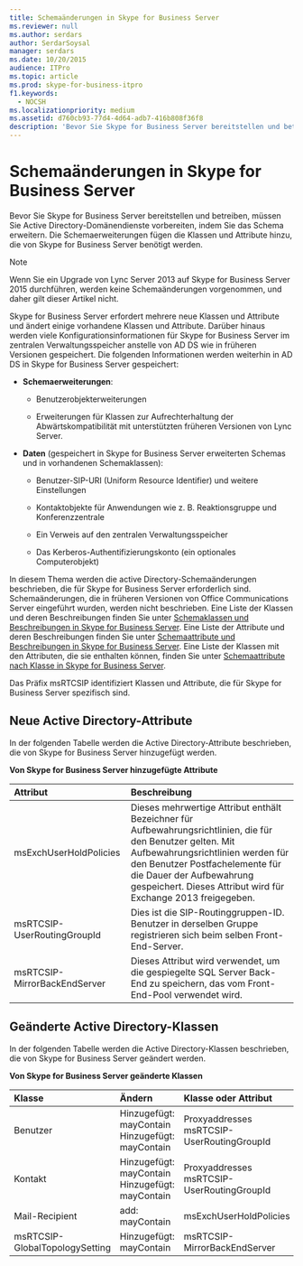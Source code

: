 ```yaml
---
title: Schemaänderungen in Skype for Business Server
ms.reviewer: null
ms.author: serdars
author: SerdarSoysal
manager: serdars
ms.date: 10/20/2015
audience: ITPro
ms.topic: article
ms.prod: skype-for-business-itpro
f1.keywords:
  - NOCSH
ms.localizationpriority: medium
ms.assetid: d760cb93-77d4-4d64-adb7-416b808f36f8
description: 'Bevor Sie Skype for Business Server bereitstellen und betreiben, müssen Sie Active Directory-Domänendienste vorbereiten, indem Sie das Schema erweitern. Die Schemaerweiterungen fügen die Klassen und Attribute hinzu, die von Skype for Business Server benötigt werden.'
---
```


# <a name="schema-changes-in-skype-for-business-server"></a>Schemaänderungen in Skype for Business Server
 
Bevor Sie Skype for Business Server bereitstellen und betreiben, müssen Sie Active Directory-Domänendienste vorbereiten, indem Sie das Schema erweitern. Die Schemaerweiterungen fügen die Klassen und Attribute hinzu, die von Skype for Business Server benötigt werden.

> [!NOTE]
> Wenn Sie ein Upgrade von Lync Server 2013 auf Skype for Business Server 2015 durchführen, werden keine Schemaänderungen vorgenommen, und daher gilt dieser Artikel nicht.
  
Skype for Business Server erfordert mehrere neue Klassen und Attribute und ändert einige vorhandene Klassen und Attribute. Darüber hinaus werden viele Konfigurationsinformationen für Skype for Business Server im zentralen Verwaltungsspeicher anstelle von AD DS wie in früheren Versionen gespeichert. Die folgenden Informationen werden weiterhin in AD DS in Skype for Business Server gespeichert:
  
- **Schemaerweiterungen**:
    
  - Benutzerobjekterweiterungen
    
  - Erweiterungen für Klassen zur Aufrechterhaltung der Abwärtskompatibilität mit unterstützten früheren Versionen von Lync Server.
    
- **Daten** (gespeichert in Skype for Business Server erweiterten Schemas und in vorhandenen Schemaklassen):
    
  - Benutzer-SIP-URI (Uniform Resource Identifier) und weitere Einstellungen
    
  - Kontaktobjekte für Anwendungen wie z. B. Reaktionsgruppe und Konferenzzentrale
    
  - Ein Verweis auf den zentralen Verwaltungsspeicher
    
  - Das Kerberos-Authentifizierungskonto (ein optionales Computerobjekt)
    
In diesem Thema werden die active Directory-Schemaänderungen beschrieben, die für Skype for Business Server erforderlich sind. Schemaänderungen, die in früheren Versionen von Office Communications Server eingeführt wurden, werden nicht beschrieben. Eine Liste der Klassen und deren Beschreibungen finden Sie unter [Schemaklassen und Beschreibungen in Skype for Business Server](schema-classes-and-descriptions.md). Eine Liste der Attribute und deren Beschreibungen finden Sie unter [Schemaattribute und Beschreibungen in Skype for Business Server](schema-attributes-and-descriptions.md). Eine Liste der Klassen mit den Attributen, die sie enthalten können, finden Sie unter [Schemaattribute nach Klasse in Skype for Business Server](schema-attributes-by-class.md).
  
Das Präfix msRTCSIP identifiziert Klassen und Attribute, die für Skype for Business Server spezifisch sind.
  
## <a name="new-active-directory-attributes"></a>Neue Active Directory-Attribute

In der folgenden Tabelle werden die Active Directory-Attribute beschrieben, die von Skype for Business Server hinzugefügt werden.
  
**Von Skype for Business Server hinzugefügte Attribute**

|**Attribut**|**Beschreibung**|
|:-----|:-----|
|msExchUserHoldPolicies  <br/> |Dieses mehrwertige Attribut enthält Bezeichner für Aufbewahrungsrichtlinien, die für den Benutzer gelten. Mit Aufbewahrungsrichtlinien werden für den Benutzer Postfachelemente für die Dauer der Aufbewahrung gespeichert. Dieses Attribut wird für Exchange 2013 freigegeben.  <br/> |
|msRTCSIP-UserRoutingGroupId  <br/> |Dies ist die SIP-Routinggruppen-ID. Benutzer in derselben Gruppe registrieren sich beim selben Front-End-Server.  <br/> |
|msRTCSIP-MirrorBackEndServer  <br/> |Dieses Attribut wird verwendet, um die gespiegelte SQL Server Back-End zu speichern, das vom Front-End-Pool verwendet wird.  <br/> |
   
## <a name="modified-active-directory-classes"></a>Geänderte Active Directory-Klassen

In der folgenden Tabelle werden die Active Directory-Klassen beschrieben, die von Skype for Business Server geändert werden.
  
**Von Skype for Business Server geänderte Klassen**

|**Klasse**|**Ändern**|**Klasse oder Attribut**|
|:-----|:-----|:-----|
|Benutzer  <br/> |Hinzugefügt: mayContain  <br/> Hinzugefügt: mayContain  <br/> |Proxyaddresses  <br/> msRTCSIP-UserRoutingGroupId  <br/> |
|Kontakt  <br/> |Hinzugefügt: mayContain  <br/> Hinzugefügt: mayContain  <br/> |Proxyaddresses  <br/> msRTCSIP-UserRoutingGroupId  <br/> |
|Mail-Recipient  <br/> |add: mayContain  <br/> |msExchUserHoldPolicies  <br/> |
|msRTCSIP-GlobalTopologySetting  <br/> |Hinzugefügt: mayContain  <br/> |msRTCSIP-MirrorBackEndServer  <br/> |
   

